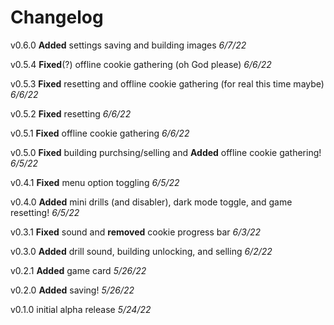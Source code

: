 # Changelog

v0.6.0 **Added** settings saving and building images *6/7/22*

v0.5.4 **Fixed**(?) offline cookie gathering (oh God please) *6/6/22*

v0.5.3 **Fixed** resetting and offline cookie gathering (for real this time maybe) *6/6/22*

v0.5.2 **Fixed** resetting *6/6/22*

v0.5.1 **Fixed** offline cookie gathering _6/6/22_

v0.5.0 **Fixed** building purchsing/selling and **Added** offline cookie gathering! _6/5/22_

v0.4.1 **Fixed** menu option toggling _6/5/22_

v0.4.0 **Added** mini drills (and disabler), dark mode toggle, and game resetting! _6/5/22_

v0.3.1 **Fixed** sound and **removed** cookie progress bar _6/3/22_

v0.3.0 **Added** drill sound, building unlocking, and selling _6/2/22_

v0.2.1 **Added** game card _5/26/22_

v0.2.0 **Added** saving! _5/26/22_

v0.1.0 initial alpha release _5/24/22_
